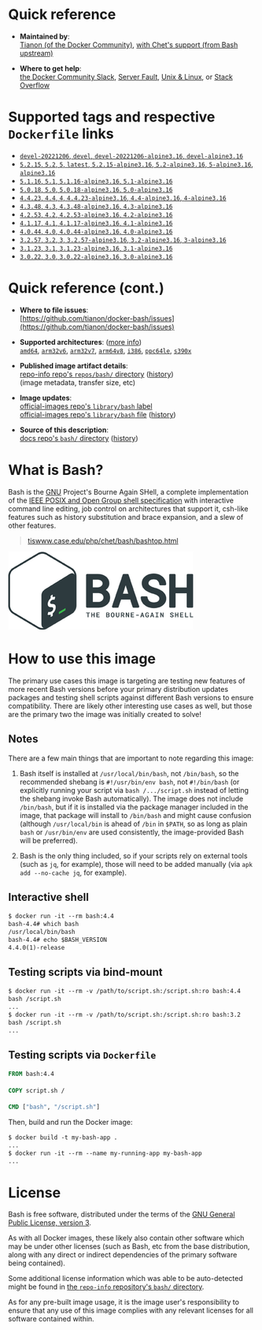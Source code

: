 <!--

********************************************************************************

WARNING:

    DO NOT EDIT "bash/README.md"

    IT IS AUTO-GENERATED

    (from the other files in "bash/" combined with a set of templates)

********************************************************************************

-->

# Quick reference

-	**Maintained by**:  
	[Tianon (of the Docker Community)](https://github.com/tianon/docker-bash), [with Chet's support (from Bash upstream)](https://github.com/docker-library/official-images/pull/2217#issue-181031192)

-	**Where to get help**:  
	[the Docker Community Slack](https://dockr.ly/comm-slack), [Server Fault](https://serverfault.com/help/on-topic), [Unix & Linux](https://unix.stackexchange.com/help/on-topic), or [Stack Overflow](https://stackoverflow.com/help/on-topic)

# Supported tags and respective `Dockerfile` links

-	[`devel-20221206`, `devel`, `devel-20221206-alpine3.16`, `devel-alpine3.16`](https://github.com/tianon/docker-bash/blob/30c2b1e863f586b9019cdb612e9b0121552ef29c/devel/Dockerfile)
-	[`5.2.15`, `5.2`, `5`, `latest`, `5.2.15-alpine3.16`, `5.2-alpine3.16`, `5-alpine3.16`, `alpine3.16`](https://github.com/tianon/docker-bash/blob/cb26ef95b253f1bd736824c8e88d86e9dcadfa5e/5.2/Dockerfile)
-	[`5.1.16`, `5.1`, `5.1.16-alpine3.16`, `5.1-alpine3.16`](https://github.com/tianon/docker-bash/blob/ab48980aaa9b26f074375b19fe430e4bf5970573/5.1/Dockerfile)
-	[`5.0.18`, `5.0`, `5.0.18-alpine3.16`, `5.0-alpine3.16`](https://github.com/tianon/docker-bash/blob/ab48980aaa9b26f074375b19fe430e4bf5970573/5.0/Dockerfile)
-	[`4.4.23`, `4.4`, `4`, `4.4.23-alpine3.16`, `4.4-alpine3.16`, `4-alpine3.16`](https://github.com/tianon/docker-bash/blob/ab48980aaa9b26f074375b19fe430e4bf5970573/4.4/Dockerfile)
-	[`4.3.48`, `4.3`, `4.3.48-alpine3.16`, `4.3-alpine3.16`](https://github.com/tianon/docker-bash/blob/ab48980aaa9b26f074375b19fe430e4bf5970573/4.3/Dockerfile)
-	[`4.2.53`, `4.2`, `4.2.53-alpine3.16`, `4.2-alpine3.16`](https://github.com/tianon/docker-bash/blob/ab48980aaa9b26f074375b19fe430e4bf5970573/4.2/Dockerfile)
-	[`4.1.17`, `4.1`, `4.1.17-alpine3.16`, `4.1-alpine3.16`](https://github.com/tianon/docker-bash/blob/ab48980aaa9b26f074375b19fe430e4bf5970573/4.1/Dockerfile)
-	[`4.0.44`, `4.0`, `4.0.44-alpine3.16`, `4.0-alpine3.16`](https://github.com/tianon/docker-bash/blob/ab48980aaa9b26f074375b19fe430e4bf5970573/4.0/Dockerfile)
-	[`3.2.57`, `3.2`, `3`, `3.2.57-alpine3.16`, `3.2-alpine3.16`, `3-alpine3.16`](https://github.com/tianon/docker-bash/blob/ab48980aaa9b26f074375b19fe430e4bf5970573/3.2/Dockerfile)
-	[`3.1.23`, `3.1`, `3.1.23-alpine3.16`, `3.1-alpine3.16`](https://github.com/tianon/docker-bash/blob/ab48980aaa9b26f074375b19fe430e4bf5970573/3.1/Dockerfile)
-	[`3.0.22`, `3.0`, `3.0.22-alpine3.16`, `3.0-alpine3.16`](https://github.com/tianon/docker-bash/blob/ab48980aaa9b26f074375b19fe430e4bf5970573/3.0/Dockerfile)

# Quick reference (cont.)

-	**Where to file issues**:  
	[https://github.com/tianon/docker-bash/issues](https://github.com/tianon/docker-bash/issues)

-	**Supported architectures**: ([more info](https://github.com/docker-library/official-images#architectures-other-than-amd64))  
	[`amd64`](https://hub.docker.com/r/amd64/bash/), [`arm32v6`](https://hub.docker.com/r/arm32v6/bash/), [`arm32v7`](https://hub.docker.com/r/arm32v7/bash/), [`arm64v8`](https://hub.docker.com/r/arm64v8/bash/), [`i386`](https://hub.docker.com/r/i386/bash/), [`ppc64le`](https://hub.docker.com/r/ppc64le/bash/), [`s390x`](https://hub.docker.com/r/s390x/bash/)

-	**Published image artifact details**:  
	[repo-info repo's `repos/bash/` directory](https://github.com/docker-library/repo-info/blob/master/repos/bash) ([history](https://github.com/docker-library/repo-info/commits/master/repos/bash))  
	(image metadata, transfer size, etc)

-	**Image updates**:  
	[official-images repo's `library/bash` label](https://github.com/docker-library/official-images/issues?q=label%3Alibrary%2Fbash)  
	[official-images repo's `library/bash` file](https://github.com/docker-library/official-images/blob/master/library/bash) ([history](https://github.com/docker-library/official-images/commits/master/library/bash))

-	**Source of this description**:  
	[docs repo's `bash/` directory](https://github.com/docker-library/docs/tree/master/bash) ([history](https://github.com/docker-library/docs/commits/master/bash))

# What is Bash?

Bash is the [GNU](http://www.gnu.org/) Project's Bourne Again SHell, a complete implementation of the [IEEE POSIX and Open Group shell specification](http://www.opengroup.org/onlinepubs/9699919799/nfindex.html) with interactive command line editing, job control on architectures that support it, csh-like features such as history substitution and brace expansion, and a slew of other features.

> [tiswww.case.edu/php/chet/bash/bashtop.html](https://tiswww.case.edu/php/chet/bash/bashtop.html)

![logo](https://raw.githubusercontent.com/docker-library/docs/5cb6fef6ed317e5af7e1e14e64c18c2b81657e81/bash/logo.png)

# How to use this image

The primary use cases this image is targeting are testing new features of more recent Bash versions before your primary distribution updates packages and testing shell scripts against different Bash versions to ensure compatibility. There are likely other interesting use cases as well, but those are the primary two the image was initially created to solve!

## Notes

There are a few main things that are important to note regarding this image:

1.	Bash itself is installed at `/usr/local/bin/bash`, not `/bin/bash`, so the recommended shebang is `#!/usr/bin/env bash`, not `#!/bin/bash` (or explicitly running your script via `bash /.../script.sh` instead of letting the shebang invoke Bash automatically). The image does not include `/bin/bash`, but if it is installed via the package manager included in the image, that package will install to `/bin/bash` and might cause confusion (although `/usr/local/bin` is ahead of `/bin` in `$PATH`, so as long as plain `bash` or `/usr/bin/env` are used consistently, the image-provided Bash will be preferred).

2.	Bash is the only thing included, so if your scripts rely on external tools (such as `jq`, for example), those will need to be added manually (via `apk add --no-cache jq`, for example).

## Interactive shell

```console
$ docker run -it --rm bash:4.4
bash-4.4# which bash
/usr/local/bin/bash
bash-4.4# echo $BASH_VERSION
4.4.0(1)-release
```

## Testing scripts via bind-mount

```console
$ docker run -it --rm -v /path/to/script.sh:/script.sh:ro bash:4.4 bash /script.sh
...
$ docker run -it --rm -v /path/to/script.sh:/script.sh:ro bash:3.2 bash /script.sh
...
```

## Testing scripts via `Dockerfile`

```dockerfile
FROM bash:4.4

COPY script.sh /

CMD ["bash", "/script.sh"]
```

Then, build and run the Docker image:

```console
$ docker build -t my-bash-app .
...
$ docker run -it --rm --name my-running-app my-bash-app
...
```

# License

Bash is free software, distributed under the terms of the [GNU General Public License, version 3](http://www.gnu.org/licenses/gpl.html).

As with all Docker images, these likely also contain other software which may be under other licenses (such as Bash, etc from the base distribution, along with any direct or indirect dependencies of the primary software being contained).

Some additional license information which was able to be auto-detected might be found in [the `repo-info` repository's `bash/` directory](https://github.com/docker-library/repo-info/tree/master/repos/bash).

As for any pre-built image usage, it is the image user's responsibility to ensure that any use of this image complies with any relevant licenses for all software contained within.
